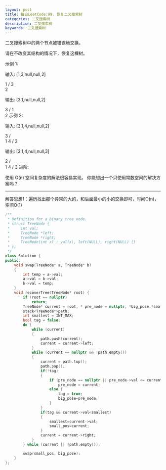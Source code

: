 ```yaml
---
layout: post
title: 每日LeetCode:99. 恢复二叉搜索树
categories: 二叉搜索树
description: 二叉搜索树
keywords: 二叉搜索树
---
```


二叉搜索树中的两个节点被错误地交换。

请在不改变其结构的情况下，恢复这棵树。

示例 1:

输入: [1,3,null,null,2]

   1
  /
 3
  \
   2

输出: [3,1,null,null,2]

   3
  /
 1
  \
   2
示例 2:

输入: [3,1,4,null,null,2]

  3
 / \
1   4
   /
  2

输出: [2,1,4,null,null,3]

  2
 / \
1   4
   /
  3
进阶:

使用 O(n) 空间复杂度的解法很容易实现。
你能想出一个只使用常数空间的解决方案吗？



------

解答思想1：遍历找出那个异常的大的，和后面最小的小的交换即可，时间O(n)，空间O(1)

```c++
/**
 * Definition for a binary tree node.
 * struct TreeNode {
 *     int val;
 *     TreeNode *left;
 *     TreeNode *right;
 *     TreeNode(int x) : val(x), left(NULL), right(NULL) {}
 * };
 */
class Solution {
public:
    void swap(TreeNode* a, TreeNode* b)
    {
        int temp = a->val;
        a->val = b->val;
        b->val = temp;
    }
    void recoverTree(TreeNode* root) {
        if (root == nullptr)
            return;
        TreeNode* current = root, * pre_node = nullptr, *big_pose,*small_pos;
        stack<TreeNode*>path;
        int smallest = INT_MAX;
        bool tag = false;
        do {
            while (current)
            {
                path.push(current);
                current = current->left;
            }
            while (current == nullptr && !path.empty())
            {
                current = path.top();
                path.pop();
            	if(!tag)
            	{
                    if (pre_node == nullptr || pre_node->val <= current->val)
                        pre_node = current;
                    else {
                        tag = true;
                        big_pose=pre_node;
                    }
            	}
                if(tag && current->val<smallest)
                {
                    smallest=current->val;
                    small_pos=current;
                }
                current = current->right;
            }
        } while (current || !path.empty());

        swap(small_pos, big_pose);
    }
};
```

